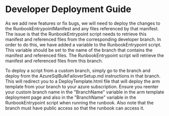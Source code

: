# Developer Deployment Guide
As we add new features or fix bugs, we will need to deploy the changes to the RunbookEntrypointManifest and any files referenced by that manifest. The issue is that the RunbookEntrypoint script needs to retrieve this manifest and referenced files from the corresponding developer branch. In order to do this, we have added a variable to the RunbookEntrypoint script. This variable should be set to the name of the branch that contains the manifest and referenced files. The RunbookEntrypoint script will retrieve the manifest and referenced files from this branch.

To deploy a script from a custom branch, simply go to the branch and deploy from the AzureSqlBulkFailoverSetup.md instructions in that branch. This will redirect you to a DeployTemplate.html file that will deploy the arm template from your branch to your azure subscription. Ensure you reenter your custom branch name in the "BranchName" variable in the arm template deployment page and also in the "BranchName" variable in the RunbookEntrypoint script when running the runbook. Also note that the branch must have public access so that the runbook can access it.